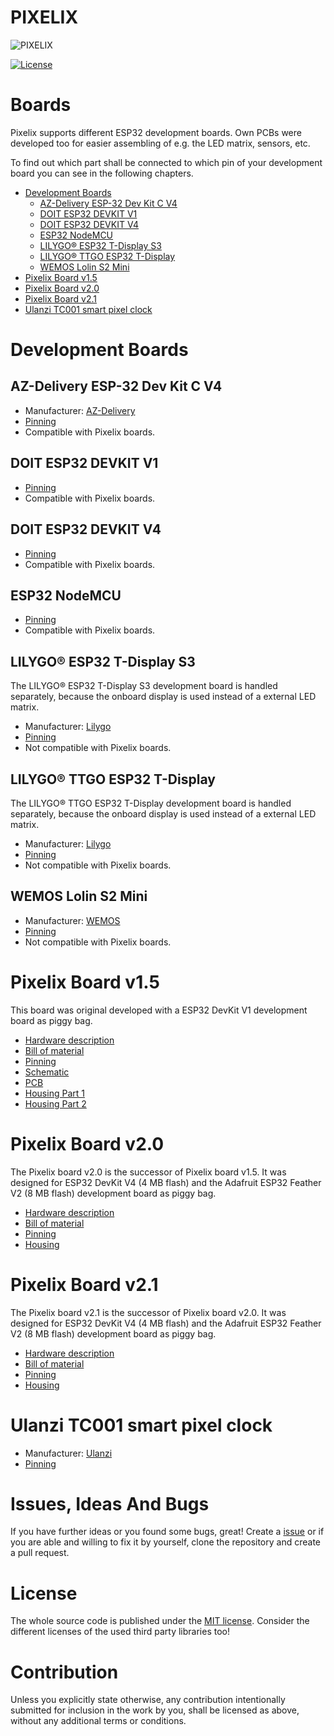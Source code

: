 # PIXELIX <!-- omit in toc -->
![PIXELIX](../images/LogoBlack.png)

[![License](https://img.shields.io/badge/license-MIT-blue.svg)](http://choosealicense.com/licenses/mit/)

# Boards <!-- omit in toc -->
Pixelix supports different ESP32 development boards. Own PCBs were developed too for easier assembling of e.g. the LED matrix, sensors, etc.

To find out which part shall be connected to which pin of your development board you can see in the following chapters.

* [Development Boards](#development-boards)
  * [AZ-Delivery ESP-32 Dev Kit C V4](#az-delivery-esp-32-dev-kit-c-v4)
  * [DOIT ESP32 DEVKIT V1](#doit-esp32-devkit-v1)
  * [DOIT ESP32 DEVKIT V4](#doit-esp32-devkit-v4)
  * [ESP32 NodeMCU](#esp32-nodemcu)
  * [LILYGO® ESP32 T-Display S3](#lilygo-esp32-t-display-s3)
  * [LILYGO® TTGO ESP32 T-Display](#lilygo-ttgo-esp32-t-display)
  * [WEMOS Lolin S2 Mini](#wemos-lolin-s2-mini)
* [Pixelix Board v1.5](#pixelix-board-v15)
* [Pixelix Board v2.0](#pixelix-board-v20)
* [Pixelix Board v2.1](#pixelix-board-v21)
* [Ulanzi TC001 smart pixel clock](#ulanzi-tc001-smart-pixel-clock)

# Development Boards

## AZ-Delivery ESP-32 Dev Kit C V4
* Manufacturer: [AZ-Delivery](https://www.az-delivery.de/products/esp-32-dev-kit-c-v4)
* [Pinning](../../config/board.ini)
* Compatible with Pixelix boards.

## DOIT ESP32 DEVKIT V1
* [Pinning](../../config/board.ini)
* Compatible with Pixelix boards.

## DOIT ESP32 DEVKIT V4
* [Pinning](../../config/board.ini)
* Compatible with Pixelix boards.

## ESP32 NodeMCU
* [Pinning](../../config/board.ini)
* Compatible with Pixelix boards.

## LILYGO&reg; ESP32 T-Display S3
The LILYGO&reg; ESP32 T-Display S3 development board is handled separately, because the onboard display is used instead of a external LED matrix.

* Manufacturer: [Lilygo](https://www.lilygo.cc/products/t-display-s3)
* [Pinning](../../config/board.ini)
* Not compatible with Pixelix boards.

## LILYGO&reg; TTGO ESP32 T-Display
The LILYGO&reg; TTGO ESP32 T-Display development board is handled separately, because the onboard display is used instead of a external LED matrix.

* Manufacturer: [Lilygo](http://www.lilygo.cn/prod_view.aspx?TypeId=50033&Id=1126&FId=t3:50033:3)
* [Pinning](../../config/board.ini)
* Not compatible with Pixelix boards.

## WEMOS Lolin S2 Mini
* Manufacturer: [WEMOS](https://www.wemos.cc/en/latest/s2/s2_mini.html)
* [Pinning](../../config/board.ini)
* Not compatible with Pixelix boards.

# Pixelix Board v1.5
This board was original developed with a ESP32 DevKit V1 development board as piggy bag.
* [Hardware description](./pixelix/v1.5/ELECTRONIC.md)
* [Bill of material](./pixelix/v1.5/BOM.md)
* [Pinning](../../lib/HalLedMatrix/Board.h)
* [Schematic](./pixelix/v1.5/schematics/)
* [PCB](./pixelix/v1.5/pcb/)
* [Housing Part 1](https://www.thingiverse.com/thing:2791276)
* [Housing Part 2](https://www.thingiverse.com/thing:3884621)

# Pixelix Board v2.0
The Pixelix board v2.0 is the successor of Pixelix board v1.5. It was designed for ESP32 DevKit V4 (4 MB flash) and the Adafruit ESP32 Feather V2 (8 MB flash) development board as piggy bag.
* [Hardware description](./pixelix/v2.0/ELECTRONIC.md)
* [Bill of material](./pixelix/v2.0/BOM.md)
* [Pinning](../../lib/HalLedMatrix/Board.h)
* [Housing](./pixelix/v2.0/3D-files/)

# Pixelix Board v2.1
The Pixelix board v2.1 is the successor of Pixelix board v2.0. It was designed for ESP32 DevKit V4 (4 MB flash) and the Adafruit ESP32 Feather V2 (8 MB flash) development board as piggy bag.
* [Hardware description](./pixelix/v2.1/ELECTRONIC.md)
* [Bill of material](./pixelix/v2.1/BOM.md)
* [Pinning](../../lib/HalLedMatrix/Board.h)
* [Housing](./pixelix/v2.1/3D-files/)

# Ulanzi TC001 smart pixel clock
* Manufacturer: [Ulanzi](https://www.ulanzi.com/products/ulanzi-pixel-smart-clock-2882)
* [Pinning](../../config/board.ini)

# Issues, Ideas And Bugs <!-- omit in toc -->
If you have further ideas or you found some bugs, great! Create a [issue](https://github.com/BlueAndi/Pixelix/issues) or if you are able and willing to fix it by yourself, clone the repository and create a pull request.

# License <!-- omit in toc -->
The whole source code is published under the [MIT license](http://choosealicense.com/licenses/mit/).
Consider the different licenses of the used third party libraries too!

# Contribution <!-- omit in toc -->
Unless you explicitly state otherwise, any contribution intentionally submitted for inclusion in the work by you, shall be licensed as above, without any
additional terms or conditions.
